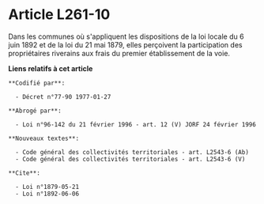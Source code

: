 # Article L261-10

Dans les communes où s'appliquent les dispositions de la loi locale du 6 juin 1892 et de la loi du 21 mai 1879, elles
perçoivent la participation des propriétaires riverains aux frais du premier établissement de la voie.

**Liens relatifs à cet article**

	**Codifié par**:

	  - Décret n°77-90 1977-01-27

	**Abrogé par**:

	  - Loi n°96-142 du 21 février 1996 - art. 12 (V) JORF 24 février 1996

	**Nouveaux textes**:

	  - Code général des collectivités territoriales - art. L2543-6 (Ab)
	  - Code général des collectivités territoriales - art. L2543-6 (V)

	**Cite**:

	  - Loi n°1879-05-21
	  - Loi n°1892-06-06
